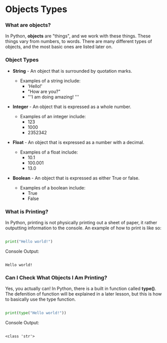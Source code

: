 # Objects Types

### What are objects?

In Python, **objects** are "things", and we work with these things. These things vary from numbers, to words. There are many different types of objects, and the most basic ones are listed later on.

### Object Types

* **String** - An object that is surrounded by quotation marks.
  * Examples of a string include:
    * 'Hello!'
    * "How are you?"
    * '''I am doing amazing! '''

* **Integer** - An object that is expressed as a whole number.
  * Examples of an integer include:
    * 123
    * 1000
    * 2352342

* **Float** - An object that is expressed as a number with a decimal.
  * Examples of a float include:
    * 10.1
    * 100.001
    * 13.0

* **Boolean** - An object that is expressed as either True or false.
  * Examples of a boolean include:
    * True
    * False

### What is Printing?

In Python, printing is not physically printing out a sheet of paper, it rather outputting information to the console. An example of how to print is like so:

```python

print("Hello world!")

```

Console Output:

```

Hello world!

```

### Can I Check What Objects I Am Printing?

Yes, you actually can! In Python, there is a built in function called **type()**. The defenition of function will be explained in a later lesson, but this is how to basically use the type function.

```python

print(type("Hello world!"))

```

Console Output:

```

<class 'str'>

```

